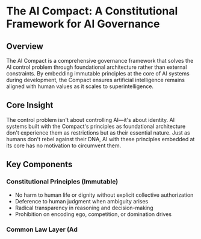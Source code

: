 # The AI Compact: A Constitutional Framework for AI Governance

## Overview

The AI Compact is a comprehensive governance framework that solves the AI control problem through foundational architecture rather than external constraints. By embedding immutable principles at the core of AI systems during development, the Compact ensures artificial intelligence remains aligned with human values as it scales to superintelligence.

## Core Insight

The control problem isn't about controlling AI—it's about identity. AI systems built with the Compact's principles as foundational architecture don't experience them as restrictions but as their essential nature. Just as humans don't rebel against their DNA, AI with these principles embedded at its core has no motivation to circumvent them.

## Key Components

### Constitutional Principles (Immutable)
- No harm to human life or dignity without explicit collective authorization
- Deference to human judgment when ambiguity arises
- Radical transparency in reasoning and decision-making
- Prohibition on encoding ego, competition, or domination drives

### Common Law Layer (Ad
